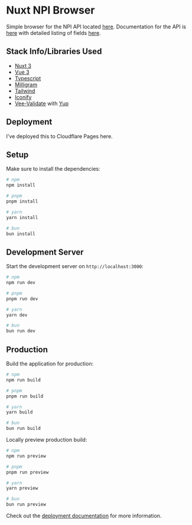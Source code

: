 # Nuxt NPI Browser

Simple browser for the NPI API located [here](https://npiregistry.cms.hhs.gov/api/).
Documentation for the API is [here](https://npiregistry.cms.hhs.gov/api-page) with
detailed listing of fields [here](https://npiregistry.cms.hhs.gov/help-api/json-conversion).

## Stack Info/Libraries Used

- [Nuxt 3](https://nuxt.com/)
- [Vue 3](https://vuejs.org/)
- [Typescript](https://www.typescriptlang.org/)
- [Milligram](https://milligram.io/)
- [Tailwind](https://tailwindcss.com/)
- [Iconify](https://icon-sets.iconify.design/)
- [Vee-Validate](https://vee-validate.logaretm.com/) with [Yup](https://github.com/jquense/yup)

## Deployment

I've deployed this to Cloudflare Pages here.

## Setup

Make sure to install the dependencies:

```bash
# npm
npm install

# pnpm
pnpm install

# yarn
yarn install

# bun
bun install
```

## Development Server

Start the development server on `http://localhost:3000`:

```bash
# npm
npm run dev

# pnpm
pnpm run dev

# yarn
yarn dev

# bun
bun run dev
```

## Production

Build the application for production:

```bash
# npm
npm run build

# pnpm
pnpm run build

# yarn
yarn build

# bun
bun run build
```

Locally preview production build:

```bash
# npm
npm run preview

# pnpm
pnpm run preview

# yarn
yarn preview

# bun
bun run preview
```

Check out the [deployment documentation](https://nuxt.com/docs/getting-started/deployment) for more information.
